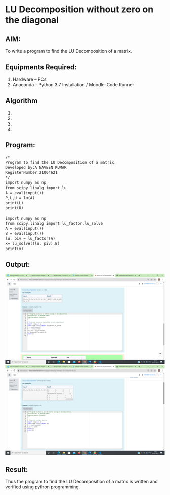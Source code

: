 # LU Decomposition without zero on the diagonal

## AIM:
To write a program to find the LU Decomposition of a matrix.

## Equipments Required:
1. Hardware – PCs
2. Anaconda – Python 3.7 Installation / Moodle-Code Runner

## Algorithm
1. 
2. 
3. 
4. 

## Program:
```
/*
Program to find the LU Decomposition of a matrix.
Developed by:A NAVEEN KUMAR
RegisterNumber:21004621 
*/
import numpy as np
from scipy.linalg import lu
A = eval(input())
P,L,U = lu(A)
print(L)
print(U)

import numpy as np
from scipy.linalg import lu_factor,lu_solve
A = eval(input())
B = eval(input())
lu, piv = lu_factor(A)
x= lu_solve((lu, piv),B)
print(x)
```



## Output:
![githublogo](ex1.png)
![githublogo](ex2.png)




## Result:
Thus the program to find the LU Decomposition of a matrix is written and verified using python programming.

